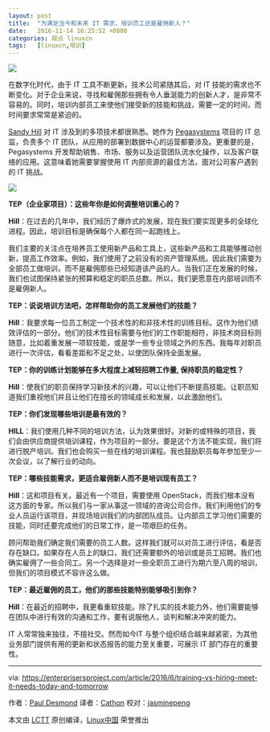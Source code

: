 ```yaml
---
layout: post
title:	"为满足当今和未来 IT 需求，培训员工还是雇佣新人？"
date:	2016-11-14 16:25:52 +0800 
categories:	观点 linuxcn 
tags:	[linuxcn,培训]
---
```



![](/Asserts/Images//attachment/album/201611/14/162557lqjbq5cybdmmjycd.png)


在数字化时代，由于 IT 工具不断更新，技术公司紧随其后，对 IT 技能的需求也不断变化。对于企业来说，寻找和雇佣那些拥有令人垂涎能力的创新人才，是非常不容易的。同时，培训内部员工来使他们接受新的技能和挑战，需要一定的时间，而时间要求常常是紧迫的。


[Sandy Hill](https://enterprisersproject.com/user/sandy-hill) 对 IT 涉及到的多项技术都很熟悉。她作为 [Pegasystems](https://www.pega.com/pega-can?&utm_source=google&utm_medium=cpc&utm_campaign=900.US.Evaluate&utm_term=pegasystems&gloc=9009726&utm_content=smAXuLA4U%7Cpcrid%7C102822102849%7Cpkw%7Cpegasystems%7Cpmt%7Ce%7Cpdv%7Cc%7C) 项目的 IT 总监，负责多个 IT 团队，从应用的部署到数据中心的运营都要涉及。更重要的是，Pegasystems 开发帮助销售、市场、服务以及运营团队流水化操作，以及客户联络的应用。这意味着她需要掌握使用 IT 内部资源的最佳方法，面对公司客户遇到的 IT 挑战。


![](/Asserts/Images//attachment/album/201611/14/162558pjzwfa35laa3kale.png)


**TEP（企业家项目）：这些年你是如何调整培训重心的？**


**Hill**：在过去的几年中，我们经历了爆炸式的发展，现在我们要实现更多的全球化进程。因此，培训目标是确保每个人都在同一起跑线上。


我们主要的关注点在培养员工使用新产品和工具上，这些新产品和工具能够推动创新，提高工作效率。例如，我们使用了之前没有的资产管理系统。因此我们需要为全部员工做培训，而不是雇佣那些已经知道该产品的人。当我们正在发展的时候，我们也试图保持紧张的预算和稳定的职员总数。所以，我们更愿意在内部培训而不是雇佣新人。


**TEP：说说培训方法吧，怎样帮助你的员工发展他们的技能？**


**Hill**：我要求每一位员工制定一个技术性的和非技术性的训练目标。这作为他们绩效评估的一部分。他们的技术性目标需要与他们的工作职能相符，非技术岗目标则随意，比如着重发展一项软技能，或是学一些专业领域之外的东西。我每年对职员进行一次评估，看看差距和不足之处，以使团队保持全面发展。


**TEP：你的训练计划能够在多大程度上减轻招聘工作量, 保持职员的稳定性？**


**Hill**：使我们的职员保持学习新技术的兴趣，可以让他们不断提高技能。让职员知道我们重视他们并且让他们在擅长的领域成长和发展，以此激励他们。


**TEP：你们发现哪些培训是最有效的？**


**HILL**：我们使用几种不同的培训方法，认为效果很好。对新的或特殊的项目，我们会由供应商提供培训课程，作为项目的一部分。要是这个方法不能实现，我们将进行脱产培训。我们也会购买一些在线的培训课程。我也鼓励职员每年参加至少一次会议，以了解行业的动向。


**TEP：哪些技能需求，更适合雇佣新人而不是培训现有员工？**


**Hill**：这和项目有关。最近有一个项目，需要使用 OpenStack，而我们根本没有这方面的专家。所以我们与一家从事这一领域的咨询公司合作。我们利用他们的专业人员运行该项目，并现场培训我们的内部团队成员。让内部员工学习他们需要的技能，同时还要完成他们的日常工作，是一项艰巨的任务。


顾问帮助我们确定我们需要的员工人数。这样我们就可以对员工进行评估，看是否存在缺口。如果存在人员上的缺口，我们还需要额外的培训或是员工招聘。我们也确实雇佣了一些合同工。另一个选择是对一些全职员工进行为期六至八周的培训，但我们的项目模式不容许这么做。


**TEP：最近雇佣的员工，他们的那些技能特别能够吸引到你？**


**Hill**：在最近的招聘中，我更看重软技能。除了扎实的技术能力外，他们需要能够在团队中进行有效的沟通和工作，要有说服他人，谈判和解决冲突的能力。


IT 人常常独来独往，不擅社交。然而如今IT 与整个组织结合越来越紧密，为其他业务部门提供有用的更新和状态报告的能力至关重要，可展示 IT 部门存在的重要性。




---


via: <https://enterprisersproject.com/article/2016/6/training-vs-hiring-meet-it-needs-today-and-tomorrow>


作者：[Paul Desmond](https://enterprisersproject.com/user/paul-desmond) 译者：[Cathon](https://github.com/Cathon) 校对：[jasminepeng](https://github.com/jasminepeng)


本文由 [LCTT](https://github.com/LCTT/TranslateProject) 原创编译，[Linux中国](https://linux.cn/) 荣誉推出
